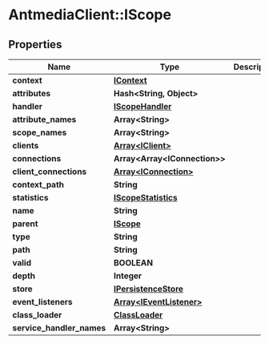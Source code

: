 # AntmediaClient::IScope

## Properties
Name | Type | Description | Notes
------------ | ------------- | ------------- | -------------
**context** | [**IContext**](IContext.md) |  | [optional] 
**attributes** | **Hash&lt;String, Object&gt;** |  | [optional] 
**handler** | [**IScopeHandler**](IScopeHandler.md) |  | [optional] 
**attribute_names** | **Array&lt;String&gt;** |  | [optional] 
**scope_names** | **Array&lt;String&gt;** |  | [optional] 
**clients** | [**Array&lt;IClient&gt;**](IClient.md) |  | [optional] 
**connections** | **Array&lt;Array&lt;IConnection&gt;&gt;** |  | [optional] 
**client_connections** | [**Array&lt;IConnection&gt;**](IConnection.md) |  | [optional] 
**context_path** | **String** |  | [optional] 
**statistics** | [**IScopeStatistics**](IScopeStatistics.md) |  | [optional] 
**name** | **String** |  | [optional] 
**parent** | [**IScope**](IScope.md) |  | [optional] 
**type** | **String** |  | [optional] 
**path** | **String** |  | [optional] 
**valid** | **BOOLEAN** |  | [optional] 
**depth** | **Integer** |  | [optional] 
**store** | [**IPersistenceStore**](IPersistenceStore.md) |  | [optional] 
**event_listeners** | [**Array&lt;IEventListener&gt;**](IEventListener.md) |  | [optional] 
**class_loader** | [**ClassLoader**](ClassLoader.md) |  | [optional] 
**service_handler_names** | **Array&lt;String&gt;** |  | [optional] 


